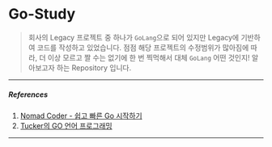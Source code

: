 # Go-Study
> 회사의 Legacy 프로젝트 중 하나가 `GoLang`으로 되어 있지만 Legacy에 기반하여 코드를 작성하고 있었습니다.
> 점점 해당 프로젝트의 수정범위가 많아짐에 따라, 더 이상 모르고 짤 수는 없기에 한 번 찍먹해서 대체 `GoLang` 어떤 것인지!
> 알아보고자 하는 Repository 입니다.

---
##### References
1. [Nomad Coder - 쉽고 빠른 Go 시작하기](https://nomadcoders.co/go-for-beginners/lobby)
2. [Tucker의 GO 언어 프로그래밍](https://product.kyobobook.co.kr/detail/S000001984325)

---
